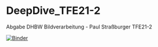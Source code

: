 # DeepDive_TFE21-2
Abgabe DHBW Bildverarbeitung - Paul Straßburger TFE21-2

[![Binder](https://mybinder.org/badge_logo.svg)](https://mybinder.org/v2/gh/PaulPxl/DeepDive_TFE21-2/HEAD)
